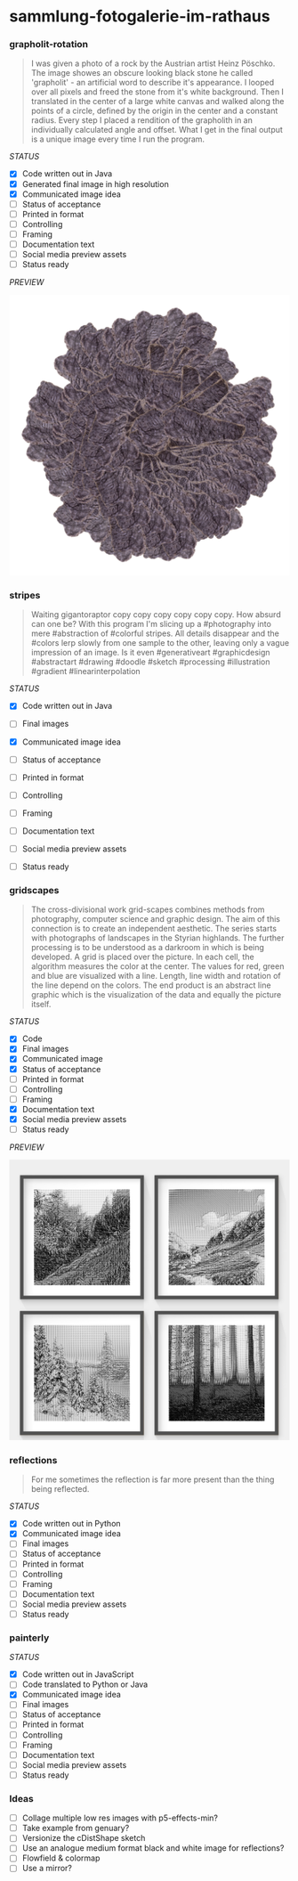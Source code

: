 # sammlung-fotogalerie-im-rathaus

### grapholit-rotation
> I was given a photo of a rock by the Austrian artist Heinz Pöschko. The image showes an obscure looking black stone he called 'grapholit' - an artificial word to describe it's appearance. I looped over all pixels and freed the stone from it's white background. Then I translated in the center of a large white canvas and walked along the points of a circle, defined by the origin in the center and a constant radius. Every step I placed a rendition of the grapholith in an individually calculated angle and offset. What I get in the final output is a unique image every time I run the program.

*STATUS*

- [x] Code written out in Java
- [x] Generated final image in high resolution
- [x] Communicated image idea
- [ ] Status of acceptance
- [ ] Printed in format
- [ ] Controlling
- [ ] Framing
- [ ] Documentation text
- [ ] Social media preview assets
- [ ] Status ready

*PREVIEW*

![grapholtih](grapholith.png)


### stripes

> Waiting gigantoraptor copy copy copy copy copy copy. How absurd can one be? With this program I'm slicing up a #photography into mere #abstraction of #colorful stripes. All details disappear and the #colors lerp slowly from one sample to the other, leaving only a vague impression of an image. Is it even #generativeart #graphicdesign #abstractart #drawing #doodle #sketch #processing #illustration #gradient #linearinterpolation

*STATUS*

- [x] Code written out in Java
- [ ] Final images
- [x] Communicated image idea
- [ ] Status of acceptance
- [ ] Printed in format
- [ ] Controlling
- [ ] Framing
- [ ] Documentation text
- [ ] Social media preview assets
- [ ] Status ready


### gridscapes

> The cross-divisional work grid-scapes combines methods from photography,  computer science and graphic design. The aim of this connection is to create an independent aesthetic. The series starts with photographs of landscapes in the Styrian highlands. The further processing is to be understood as a darkroom in which is being developed. A grid is placed over the picture. In each cell, the algorithm measures the color at the center. The values for red, green and blue are visualized with a line. Length, line width and rotation of the line depend on the colors. The end product is an abstract line graphic which is the visualization of the data and equally the picture itself.

*STATUS*

- [x] Code
- [x] Final images
- [x] Communicated image
- [x] Status of acceptance
- [ ] Printed in format
- [ ] Controlling
- [ ] Framing
- [x] Documentation text
- [x] Social media preview assets
- [ ] Status ready

*PREVIEW*

![grid-scapes](grid-scapes.jpg)

### reflections

> For me sometimes the reflection is far more present than the thing being reflected.

*STATUS*

- [x] Code written out in Python
- [x] Communicated image idea
- [ ] Final images
- [ ] Status of acceptance
- [ ] Printed in format
- [ ] Controlling
- [ ] Framing
- [ ] Documentation text
- [ ] Social media preview assets
- [ ] Status ready

### painterly

*STATUS*

- [x] Code written out in JavaScript
- [ ] Code translated to Python or Java
- [x] Communicated image idea
- [ ] Final images
- [ ] Status of acceptance
- [ ] Printed in format
- [ ] Controlling
- [ ] Framing
- [ ] Documentation text
- [ ] Social media preview assets
- [ ] Status ready

### Ideas

- [ ] Collage multiple low res images with p5-effects-min?
- [ ] Take example from genuary?
- [ ] Versionize the cDistShape sketch
- [ ] Use an analogue medium format black and white image for reflections?
- [ ] Flowfield & colormap
- [ ] Use a mirror?